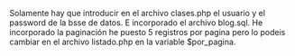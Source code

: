 Solamente hay que introducir en el archivo clases.php el usuario y el password de la bsse de datos.
E incorporado el archivo blog.sql.
He incorporado la paginación he puesto 5 registros por pagina pero lo podeis cambiar en el archivo listado.php en la variable $por_pagina.